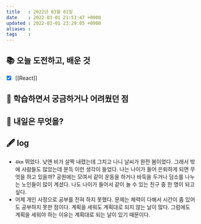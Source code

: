 ```yaml
---
title   : 2022년 03월 01일 
date    : 2022-03-01 21:53:47 +0900
updated : 2022-03-01 23:29:05 +0900
aliases : 
tags    : 
---
```

## 📚 오늘 도전하고, 배운 것
- [x] [[React]]

## 🤔 학습하면서 궁금하거나 어려웠던 점 

## 🌅 내일은 무엇을?

## 🖋 log
- `4km` 뛰었다. 낮엔 비가 살짝 내렸는데 그치고 나니 날씨가 완전 봄이었다. 그래서 밖에 사람들도 많았는데 문득 이런 생각이 들었다. 나는 나이가 들어 은퇴하게 되면 무엇을 하고 있을까? 공원에는 모여서 같이 운동을 하거나 바둑을 두거나 담소를 나누는 노인들이 많이 계셨다. 나도 나이가 들어서 같이 놀 수 있는 친구 중 한 명이 되고 싶다.
- 어제 개인 사정으로 공부를 전혀 하지 못했다. 문제는 체력이 다해서 시간이 좀 있어도 공부하지 못한 점이다. 계획을 세워도 계획대로 되지 않는 날이 많다. 그럼에도 계획을 세워야 하는 이유는 계획대로 되는 날이 있기 때문이다.
 
